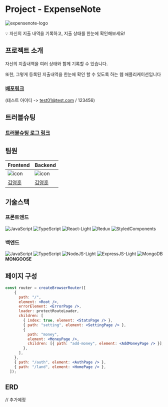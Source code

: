 # Project - ExpenseNote

![expensenote-logo](https://github.com/joseph0926/project_02-MoneyNote/assets/100750188/1eaa3104-1b77-4d2b-9328-6a229345beb7)


<aside>
💡 자신의 지출 내역을 기록하고, 지출 상태를 한눈에 확인해보세요!

</aside>

## 프로젝트 소개

자신의 지출내역을 여러 상태와 함께 기록할 수 있습니다.

또한, 그렇게 등록된 지출내역을 한눈에 확인 할 수 있도록 하는 웹 애플리케이션입니다

### [배포링크](https://project02expensenote-deploy-production.up.railway.app/land)
(테스트 아이디 -> test01@test.com / 123456)

## 트러블슈팅

### [트러블슈팅 로그 링크](https://joseph0926.tistory.com/65#2.%20%ED%94%84%EB%A1%9C%EC%A0%9D%ED%8A%B8%20%EC%A7%84%ED%96%89%EC%8B%9C%20%EC%96%B4%EB%A0%A4%EC%9B%A0%EB%8D%98%20%EC%A0%90-1)

## 팀원

| Frontend | Backend |
| --- | --- |
| ![icon](https://github.com/joseph0926/project_02-MoneyNote/assets/100750188/212deebf-579d-409e-83b3-ead4e4ef7a90) | ![icon](https://github.com/joseph0926/project_02-MoneyNote/assets/100750188/212deebf-579d-409e-83b3-ead4e4ef7a90) |
| [김영훈](https://github.com/joseph0926) | [김영훈](https://github.com/joseph0926) |



## 기술스택

### 프론트엔드

![JavaScript](https://github.com/joseph0926/project_02-MoneyNote/assets/100750188/ecf464a9-d8d5-48d6-851a-5e6779e75406)
![TypeScript](https://github.com/joseph0926/project_02-MoneyNote/assets/100750188/ae2f8f9d-d0e6-40ef-ac53-368897b2b9df)
![React-Light](https://github.com/joseph0926/project_02-MoneyNote/assets/100750188/561b4f23-f166-4c8e-b80d-e78dc612f046)
![Redux](https://github.com/joseph0926/project_02-MoneyNote/assets/100750188/369d8521-6024-4124-a88b-4c046e52ed0a)
![StyledComponents](https://github.com/joseph0926/project_02-MoneyNote/assets/100750188/beaa9342-0414-4b62-9710-d4d180a234a6)


### 백엔드

![JavaScript](https://github.com/joseph0926/project_02-MoneyNote/assets/100750188/ecf464a9-d8d5-48d6-851a-5e6779e75406)
![TypeScript](https://github.com/joseph0926/project_02-MoneyNote/assets/100750188/ae2f8f9d-d0e6-40ef-ac53-368897b2b9df)
![NodeJS-Light](https://github.com/joseph0926/project_02-MoneyNote/assets/100750188/bf415407-c37c-4c95-8015-5377ba6cb26c)
![ExpressJS-Light](https://github.com/joseph0926/project_02-MoneyNote/assets/100750188/7784aedd-7c94-4b83-a40b-88dc4be07514)
![MongoDB](https://github.com/joseph0926/project_02-MoneyNote/assets/100750188/e511053d-988e-491e-a4aa-c50899ff1ce2)
<b>MONGOOSE</b>


## 페이지 구성

```jsx
const router = createBrowserRouter([
    {
      path: "/",
      element: <Root />,
      errorElement: <ErrorPage />,
      loader: protectRouteLoader,
      children: [
        { index: true, element: <StatsPage /> },
        { path: "setting", element: <SettingPage /> },
        {
          path: "money",
          element: <MoneyPage />,
          children: [{ path: "add-money", element: <AddMoneyPage /> }],
        },
      ],
    },
    { path: "/auth", element: <AuthPage /> },
    { path: "/land", element: <HomePage /> },
  ]);
```

## ERD

// 추가예정
